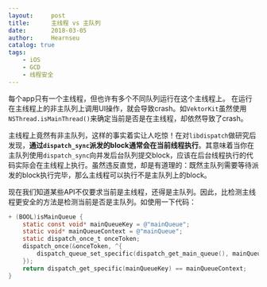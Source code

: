 ```yaml
---
layout:     post                   
title:      主线程 vs 主队列             
date:       2018-03-05             
author:     Hearnseu                         
catalog: true                       
tags:                              
    - iOS
    - GCD
    - 线程安全
---
```



每个app只有一个主线程，但也许有多个不同队列运行在这个主线程上。
在运行在主线程上的非主队列上调用UI操作，就会导致crash。如`VektorKit`虽然使用`NSThread.isMainThread()`来确定当前是否是在主线程，却依然导致了crash。

主线程上竟然有非主队列，这样的事实着实让人吃惊！在对`libdispatch`做研究后发现，**通过`dispatch_sync`派发的block通常会在当前线程执行**。其意味着当你在主队列使用`dispatch_sync`向并发后台队列提交block，应该在后台线程执行的代码实际会在主线程上执行。虽然违反直觉，却是有道理的：既然主队列需要等待派发的block执行完毕，那么主线程可以执行不是主队列上的block。


现在我们知道某些API不仅要求当前是主线程，还得是主队列。因此，比检测主线程更安全的方法是检测当前是否是主队列。如使用一下代码：

```objective-c
+ (BOOL)isMainQueue {
    static const void* mainQueueKey = @"mainQueue";
    static void* mainQueueContext = @"mainQueue";
    static dispatch_once_t onceToken;
    dispatch_once(&onceToken, ^{
        dispatch_queue_set_specific(dispatch_get_main_queue(), mainQueueKey, mainQueueContext, nil);
    });
    return dispatch_get_specific(mainQueueKey) == mainQueueContext;
}
```

[](http://blog.benjamin-encz.de/post/main-queue-vs-main-thread/)


